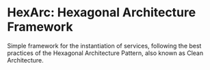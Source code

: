 # HexArc: Hexagonal Architecture Framework

Simple framework for the instantiation of services, following the best practices of the Hexagonal Architecture Pattern,
also known as Clean Architecture.
